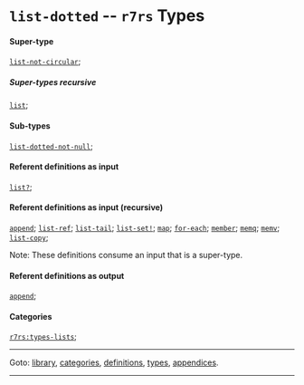 

<a id='type__r7rs__list-dotted'></a>

# `list-dotted` -- `r7rs` Types


#### Super-type

[`list-not-circular`](../../r7rs/types/list-not-circular.md#type__r7rs__list-not-circular);


##### Super-types recursive

[`list`](../../r7rs/types/list.md#type__r7rs__list);


#### Sub-types

[`list-dotted-not-null`](../../r7rs/types/list-dotted-not-null.md#type__r7rs__list-dotted-not-null);


#### Referent definitions as input

[`list?`](../../r7rs/definitions/list_3f.md#definition__r7rs__list_3f);


#### Referent definitions as input (recursive)

[`append`](../../r7rs/definitions/append.md#definition__r7rs__append);
[`list-ref`](../../r7rs/definitions/list-ref.md#definition__r7rs__list-ref);
[`list-tail`](../../r7rs/definitions/list-tail.md#definition__r7rs__list-tail);
[`list-set!`](../../r7rs/definitions/list-set_21.md#definition__r7rs__list-set_21);
[`map`](../../r7rs/definitions/map.md#definition__r7rs__map);
[`for-each`](../../r7rs/definitions/for-each.md#definition__r7rs__for-each);
[`member`](../../r7rs/definitions/member.md#definition__r7rs__member);
[`memq`](../../r7rs/definitions/memq.md#definition__r7rs__memq);
[`memv`](../../r7rs/definitions/memv.md#definition__r7rs__memv);
[`list-copy`](../../r7rs/definitions/list-copy.md#definition__r7rs__list-copy);

Note:  These definitions consume an input that is a super-type.


#### Referent definitions as output

[`append`](../../r7rs/definitions/append.md#definition__r7rs__append);


#### Categories

[`r7rs:types-lists`](../../r7rs/categories/r7rs_3a_types-lists.md#category__r7rs__r7rs_3a_types-lists);

----

Goto: [library](../../r7rs/_index.md#library__r7rs), [categories](../../r7rs/categories/_index.md#toc__r7rs__categories), [definitions](../../r7rs/definitions/_index.md#toc__r7rs__definitions), [types](../../r7rs/types/_index.md#toc__r7rs__types), [appendices](../../r7rs/appendices/_index.md#toc__r7rs__appendices).

----

